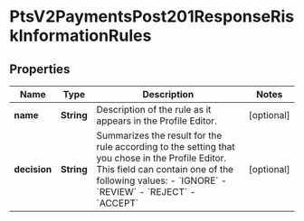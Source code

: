
# PtsV2PaymentsPost201ResponseRiskInformationRules

## Properties
Name | Type | Description | Notes
------------ | ------------- | ------------- | -------------
**name** | **String** | Description of the rule as it appears in the Profile Editor. |  [optional]
**decision** | **String** | Summarizes the result for the rule according to the setting that you chose in the Profile Editor. This field can contain one of the following values: - &#x60;IGNORE&#x60; - &#x60;REVIEW&#x60; - &#x60;REJECT&#x60; - &#x60;ACCEPT&#x60;  |  [optional]



